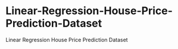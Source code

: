 # Linear-Regression-House-Price-Prediction-Dataset
Linear Regression House Price Prediction Dataset
